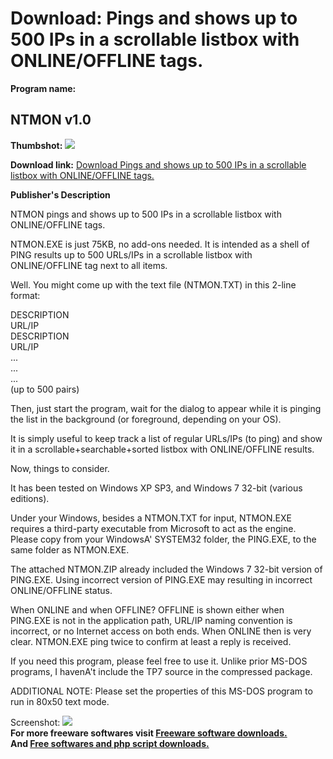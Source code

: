# Download: Pings and shows up to 500 IPs in a scrollable listbox with ONLINE/OFFLINE tags.

**Program name:**

## NTMON v1.0

  
**Thumbshot:** ![](http://www.freewarefiles.com/screenshot/ntmon1_md.jpg)   
  
**Download link:** [Download Pings and shows up to 500 IPs in a scrollable listbox with ONLINE/OFFLINE tags.](http://freesoftwares.boysofts.com/NTMON_program_78564.html)  
  


**Publisher's Description**  
  


NTMON pings and shows up to 500 IPs in a scrollable listbox with ONLINE/OFFLINE tags. 

NTMON.EXE is just 75KB, no add-ons needed. It is intended as a shell of PING results up to 500 URLs/IPs in a scrollable listbox with ONLINE/OFFLINE tag next to all items.

Well. You might come up with the text file (NTMON.TXT) in this 2-line format: 

DESCRIPTION  
URL/IP  
DESCRIPTION  
URL/IP  
...  
...  
...  
(up to 500 pairs) 

Then, just start the program, wait for the dialog to appear while it is pinging the list in the background (or foreground, depending on your OS).

It is simply useful to keep track a list of regular URLs/IPs (to ping) and show it in a scrollable+searchable+sorted listbox with ONLINE/OFFLINE results.

Now, things to consider.

It has been tested on Windows XP SP3, and Windows 7 32-bit (various editions).

Under your Windows, besides a NTMON.TXT for input, NTMON.EXE requires a third-party executable from Microsoft to act as the engine. Please copy from your WindowsA' SYSTEM32 folder, the PING.EXE, to the same folder as NTMON.EXE.

The attached NTMON.ZIP already included the Windows 7 32-bit version of PING.EXE. Using incorrect version of PING.EXE may resulting in incorrect ONLINE/OFFLINE status.

When ONLINE and when OFFLINE? OFFLINE is shown either when PING.EXE is not in the application path, URL/IP naming convention is incorrect, or no Internet access on both ends. When ONLINE then is very clear. NTMON.EXE ping twice to confirm at least a reply is received.

If you need this program, please feel free to use it. Unlike prior MS-DOS programs, I havenA't include the TP7 source in the compressed package.

ADDITIONAL NOTE: Please set the properties of this MS-DOS program to run in 80x50 text mode.

  
  
Screenshot: ![](http://www.freewarefiles.com/screenshot/ntmon1.jpg)   
**For more freeware softwares visit [Freeware software downloads.](http://freesoftwares.boysofts.com/)**   
**And [Free softwares and php script downloads.](http://www.boysofts.com/)**
